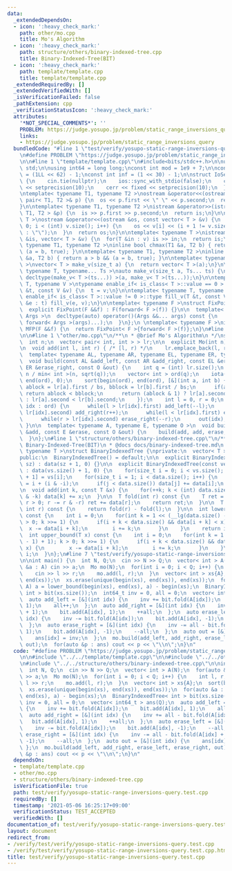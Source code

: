 ```yaml
---
data:
  _extendedDependsOn:
  - icon: ':heavy_check_mark:'
    path: other/mo.cpp
    title: Mo's Algorithm
  - icon: ':heavy_check_mark:'
    path: structure/others/binary-indexed-tree.cpp
    title: Binary-Indexed-Tree(BIT)
  - icon: ':heavy_check_mark:'
    path: template/template.cpp
    title: template/template.cpp
  _extendedRequiredBy: []
  _extendedVerifiedWith: []
  _isVerificationFailed: false
  _pathExtension: cpp
  _verificationStatusIcon: ':heavy_check_mark:'
  attributes:
    '*NOT_SPECIAL_COMMENTS*': ''
    PROBLEM: https://judge.yosupo.jp/problem/static_range_inversions_query
    links:
    - https://judge.yosupo.jp/problem/static_range_inversions_query
  bundledCode: "#line 1 \"test/verify/yosupo-static-range-inversions-query.test.cpp\"\
    \n#define PROBLEM \"https://judge.yosupo.jp/problem/static_range_inversions_query\"\
    \n\n#line 1 \"template/template.cpp\"\n#include<bits/stdc++.h>\n\nusing namespace\
    \ std;\n\nusing int64 = long long;\nconst int mod = 1e9 + 7;\n\nconst int64 infll\
    \ = (1LL << 62) - 1;\nconst int inf = (1 << 30) - 1;\n\nstruct IoSetup {\n  IoSetup()\
    \ {\n    cin.tie(nullptr);\n    ios::sync_with_stdio(false);\n    cout << fixed\
    \ << setprecision(10);\n    cerr << fixed << setprecision(10);\n  }\n} iosetup;\n\
    \ntemplate< typename T1, typename T2 >\nostream &operator<<(ostream &os, const\
    \ pair< T1, T2 >& p) {\n  os << p.first << \" \" << p.second;\n  return os;\n\
    }\n\ntemplate< typename T1, typename T2 >\nistream &operator>>(istream &is, pair<\
    \ T1, T2 > &p) {\n  is >> p.first >> p.second;\n  return is;\n}\n\ntemplate< typename\
    \ T >\nostream &operator<<(ostream &os, const vector< T > &v) {\n  for(int i =\
    \ 0; i < (int) v.size(); i++) {\n    os << v[i] << (i + 1 != v.size() ? \" \"\
    \ : \"\");\n  }\n  return os;\n}\n\ntemplate< typename T >\nistream &operator>>(istream\
    \ &is, vector< T > &v) {\n  for(T &in : v) is >> in;\n  return is;\n}\n\ntemplate<\
    \ typename T1, typename T2 >\ninline bool chmax(T1 &a, T2 b) { return a < b &&\
    \ (a = b, true); }\n\ntemplate< typename T1, typename T2 >\ninline bool chmin(T1\
    \ &a, T2 b) { return a > b && (a = b, true); }\n\ntemplate< typename T = int64\
    \ >\nvector< T > make_v(size_t a) {\n  return vector< T >(a);\n}\n\ntemplate<\
    \ typename T, typename... Ts >\nauto make_v(size_t a, Ts... ts) {\n  return vector<\
    \ decltype(make_v< T >(ts...)) >(a, make_v< T >(ts...));\n}\n\ntemplate< typename\
    \ T, typename V >\ntypename enable_if< is_class< T >::value == 0 >::type fill_v(T\
    \ &t, const V &v) {\n  t = v;\n}\n\ntemplate< typename T, typename V >\ntypename\
    \ enable_if< is_class< T >::value != 0 >::type fill_v(T &t, const V &v) {\n  for(auto\
    \ &e : t) fill_v(e, v);\n}\n\ntemplate< typename F >\nstruct FixPoint : F {\n\
    \  explicit FixPoint(F &&f) : F(forward< F >(f)) {}\n\n  template< typename...\
    \ Args >\n  decltype(auto) operator()(Args &&... args) const {\n    return F::operator()(*this,\
    \ forward< Args >(args)...);\n  }\n};\n \ntemplate< typename F >\ninline decltype(auto)\
    \ MFP(F &&f) {\n  return FixPoint< F >{forward< F >(f)};\n}\n#line 4 \"test/verify/yosupo-static-range-inversions-query.test.cpp\"\
    \n\n#line 1 \"other/mo.cpp\"\n/**\n * @brief Mo's Algorithm\n */\nstruct Mo {\n\
    \  int n;\n  vector< pair< int, int > > lr;\n\n  explicit Mo(int n) : n(n) {}\n\
    \n  void add(int l, int r) { /* [l, r) */\n    lr.emplace_back(l, r);\n  }\n\n\
    \  template< typename AL, typename AR, typename EL, typename ER, typename O >\n\
    \  void build(const AL &add_left, const AR &add_right, const EL &erase_left, const\
    \ ER &erase_right, const O &out) {\n    int q = (int) lr.size();\n    int bs =\
    \ n / min< int >(n, sqrt(q));\n    vector< int > ord(q);\n    iota(begin(ord),\
    \ end(ord), 0);\n    sort(begin(ord), end(ord), [&](int a, int b) {\n      int\
    \ ablock = lr[a].first / bs, bblock = lr[b].first / bs;\n      if(ablock != bblock)\
    \ return ablock < bblock;\n      return (ablock & 1) ? lr[a].second > lr[b].second\
    \ : lr[a].second < lr[b].second;\n    });\n    int l = 0, r = 0;\n    for(auto\
    \ idx : ord) {\n      while(l > lr[idx].first) add_left(--l);\n      while(r <\
    \ lr[idx].second) add_right(r++);\n      while(l < lr[idx].first) erase_left(l++);\n\
    \      while(r > lr[idx].second) erase_right(--r);\n      out(idx);\n    }\n \
    \ }\n\n  template< typename A, typename E, typename O >\n  void build(const A\
    \ &add, const E &erase, const O &out) {\n    build(add, add, erase, erase, out);\n\
    \  }\n};\n#line 1 \"structure/others/binary-indexed-tree.cpp\"\n/**\n * @brief\
    \ Binary-Indexed-Tree(BIT)\n * @docs docs/binary-indexed-tree.md\n */\ntemplate<\
    \ typename T >\nstruct BinaryIndexedTree {\nprivate:\n  vector< T > data;\n\n\
    public:\n  BinaryIndexedTree() = default;\n\n  explicit BinaryIndexedTree(size_t\
    \ sz) : data(sz + 1, 0) {}\n\n  explicit BinaryIndexedTree(const vector< T > &vs)\
    \ : data(vs.size() + 1, 0) {\n    for(size_t i = 0; i < vs.size(); i++) data[i\
    \ + 1] = vs[i];\n    for(size_t i = 1; i < data.size(); i++) {\n      size_t j\
    \ = i + (i & -i);\n      if(j < data.size()) data[j] += data[i];\n    }\n  }\n\
    \n  void add(int k, const T &x) {\n    for(++k; k < (int) data.size(); k += k\
    \ & -k) data[k] += x;\n  }\n\n  T fold(int r) const {\n    T ret = T();\n    for(;\
    \ r > 0; r -= r & -r) ret += data[r];\n    return ret;\n  }\n\n  T fold(int l,\
    \ int r) const {\n    return fold(r) - fold(l);\n  }\n\n  int lower_bound(T x)\
    \ const {\n    int i = 0;\n    for(int k = 1 << (__lg(data.size() - 1) + 1); k\
    \ > 0; k >>= 1) {\n      if(i + k < data.size() && data[i + k] < x) {\n      \
    \  x -= data[i + k];\n        i += k;\n      }\n    }\n    return i;\n  }\n\n\
    \  int upper_bound(T x) const {\n    int i = 0;\n    for(int k = 1 << (__lg(data.size()\
    \ - 1) + 1); k > 0; k >>= 1) {\n      if(i + k < data.size() && data[i + k] <=\
    \ x) {\n        x -= data[i + k];\n        i += k;\n      }\n    }\n    return\
    \ i;\n  }\n};\n#line 7 \"test/verify/yosupo-static-range-inversions-query.test.cpp\"\
    \n\nint main() {\n  int N, Q;\n  cin >> N >> Q;\n  vector< int > A(N);\n  for(auto\
    \ &a : A) cin >> a;\n  Mo mo(N);\n  for(int i = 0; i < Q; i++) {\n    int l, r;\n\
    \    cin >> l >> r;\n    mo.add(l, r);\n  }\n  vector< int > xs{A};\n  sort(begin(xs),\
    \ end(xs));\n  xs.erase(unique(begin(xs), end(xs)), end(xs));\n  for(auto &a :\
    \ A) a = lower_bound(begin(xs), end(xs), a) - begin(xs);\n  BinaryIndexedTree<\
    \ int > bit(xs.size());\n  int64_t inv = 0, all = 0;\n  vector< int64_t > ans(Q);\n\
    \  auto add_left = [&](int idx) {\n    inv += bit.fold(A[idx]);\n    bit.add(A[idx],\
    \ 1);\n    all++;\n  };\n  auto add_right = [&](int idx) {\n    inv += all - bit.fold(A[idx]\
    \ + 1);\n    bit.add(A[idx], 1);\n    ++all;\n  };\n  auto erase_left = [&](int\
    \ idx) {\n    inv -= bit.fold(A[idx]);\n    bit.add(A[idx], -1);\n    --all;\n\
    \  };\n  auto erase_right = [&](int idx) {\n    inv -= all - bit.fold(A[idx] +\
    \ 1);\n    bit.add(A[idx], -1);\n    --all;\n  };\n  auto out = [&](int idx) {\n\
    \    ans[idx] = inv;\n  };\n  mo.build(add_left, add_right, erase_left, erase_right,\
    \ out);\n  for(auto &p : ans) cout << p << \"\\n\";\n}\n"
  code: "#define PROBLEM \"https://judge.yosupo.jp/problem/static_range_inversions_query\"\
    \n\n#include \"../../template/template.cpp\"\n\n#include \"../../other/mo.cpp\"\
    \n#include \"../../structure/others/binary-indexed-tree.cpp\"\n\nint main() {\n\
    \  int N, Q;\n  cin >> N >> Q;\n  vector< int > A(N);\n  for(auto &a : A) cin\
    \ >> a;\n  Mo mo(N);\n  for(int i = 0; i < Q; i++) {\n    int l, r;\n    cin >>\
    \ l >> r;\n    mo.add(l, r);\n  }\n  vector< int > xs{A};\n  sort(begin(xs), end(xs));\n\
    \  xs.erase(unique(begin(xs), end(xs)), end(xs));\n  for(auto &a : A) a = lower_bound(begin(xs),\
    \ end(xs), a) - begin(xs);\n  BinaryIndexedTree< int > bit(xs.size());\n  int64_t\
    \ inv = 0, all = 0;\n  vector< int64_t > ans(Q);\n  auto add_left = [&](int idx)\
    \ {\n    inv += bit.fold(A[idx]);\n    bit.add(A[idx], 1);\n    all++;\n  };\n\
    \  auto add_right = [&](int idx) {\n    inv += all - bit.fold(A[idx] + 1);\n \
    \   bit.add(A[idx], 1);\n    ++all;\n  };\n  auto erase_left = [&](int idx) {\n\
    \    inv -= bit.fold(A[idx]);\n    bit.add(A[idx], -1);\n    --all;\n  };\n  auto\
    \ erase_right = [&](int idx) {\n    inv -= all - bit.fold(A[idx] + 1);\n    bit.add(A[idx],\
    \ -1);\n    --all;\n  };\n  auto out = [&](int idx) {\n    ans[idx] = inv;\n \
    \ };\n  mo.build(add_left, add_right, erase_left, erase_right, out);\n  for(auto\
    \ &p : ans) cout << p << \"\\n\";\n}\n"
  dependsOn:
  - template/template.cpp
  - other/mo.cpp
  - structure/others/binary-indexed-tree.cpp
  isVerificationFile: true
  path: test/verify/yosupo-static-range-inversions-query.test.cpp
  requiredBy: []
  timestamp: '2021-05-06 16:25:17+09:00'
  verificationStatus: TEST_ACCEPTED
  verifiedWith: []
documentation_of: test/verify/yosupo-static-range-inversions-query.test.cpp
layout: document
redirect_from:
- /verify/test/verify/yosupo-static-range-inversions-query.test.cpp
- /verify/test/verify/yosupo-static-range-inversions-query.test.cpp.html
title: test/verify/yosupo-static-range-inversions-query.test.cpp
---
```

